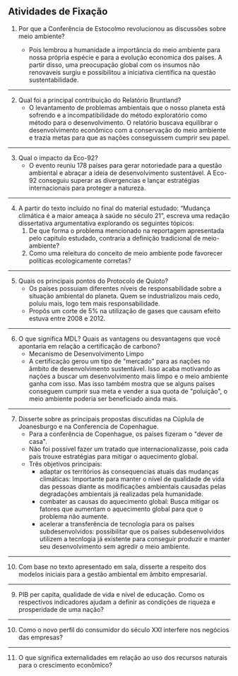 ## Atividades de Fixação 

1. Por que a Conferência de Estocolmo revolucionou as discussões sobre meio ambiente?
   
   - Pois lembrou a humanidade a importância do meio ambiente para nossa própria espécie e para a evolução economica dos países. A partir disso, uma preocupação global com os insumos não renovaveis surgiu e possibilitou a iniciativa científica na questão sustentabilidade.
---

2. Qual foi a principal contribuição do Relatório Bruntland?
   - O levantamento de problemas ambientais que o nosso planeta está sofrendo e a incompatibilidade do método exploratório como método para o desenvolvimento. O relatório buscava equilibrar o desenvolvimento econômico com a conservação do meio ambiente e trazia metas para que as nações conseguissem cumprir seu papel.

---

3. Qual o impacto da Eco-92?
    - O evento reuniu 178 países para gerar notoriedade para a questão ambiental e abraçar a ideia de desenvolvimento sustentável. A Eco-92 conseguiu superar as divergencias e lançar estratégias internacionais para proteger a natureza.
---

4. A partir do texto incluído no final do material estudado: “Mudança climática é a
maior ameaça à saúde no século 21”, escreva uma redação dissertativa argumentativa explorando os seguintes tópicos:
    1. De que forma o problema mencionado na reportagem apresentada pelo
capitulo estudado, contraria a definição tradicional de meio-ambiente?
    2. Como uma releitura do conceito de meio ambiente pode favorecer políticas
ecologicamente corretas?

---

5. Quais os principais pontos do Protocolo de Quioto?
   - Os países possuiam diferentes níveis de responsabilidade sobre a situação ambiental do planeta. Quem se industrializou mais cedo, poluiu mais, logo tem mais responsabilidade.
   - Propôs um corte de 5% na utilização de gases que causam efeito estuva entre 2008 e 2012.

---

6. O que significa MDL? Quais as vantagens ou  desvantagens que você apontaria em relação a certificação de carbono?
    - Mecanismo de Desenvolvimento Limpo
    - A certificação gerou um tipo de "mercado" para as nações no âmbito de desenvolvimento sustentável. Isso acaba motivando as nações a buscar um desenvolvimento mais limpo e o meio ambiente ganha com isso. Mas isso também mostra que se alguns países conseguem cumprir sua meta e vender a sua quota de "poluição", o meio ambiente poderia ser beneficiado ainda mais.

---

7. Disserte sobre as principais propostas discutidas na Cúplula de Joanesburgo e na Conferencia de Copenhague. 
    - Para a conferência de Copenhague, os países fizeram o "dever de casa".
    - Não foi possível fazer um tratado que internacionalizasse, pois cada país trouxe estratégias para mitigar o aquecimento global.
    - Três objetivos principais:
      - adaptar os territórios às consequencias atuais das mudanças climáticas: Importante para manter o nível de qualidade de vida das pessoas diante as modificações ambientais causadas pelas degradações ambientais já realizadas pela humanidade.
      - combater as causas do aquecimento global: Busca mitigar os fatores que aumentam o aquecimento global para que o problema não aumente.
      - acelerar a transferência de tecnologia para os países subdesenvolvidos: possibilitar que os países subdesenvolvidos utilizem a tecnlogia já existente para conseguir produzir e manter seu desenvolvimento sem agredir o meio ambiente.

---

10. Com base no texto apresentado em sala, disserte a respeito dos modelos iniciais para a gestão ambiental em âmbito empresarial.

---

9.  PIB per capita, qualidade de vida e nível de educação. Como os respectivos indicadores ajudam a definir as condições de riqueza e prosperidade de uma nação?

---

10. Como o novo perfil do consumidor do século XXI interfere nos negócios das empresas?

---

11. O que significa externalidades em relação ao uso dos recursos naturais para o crescimento econômico?
